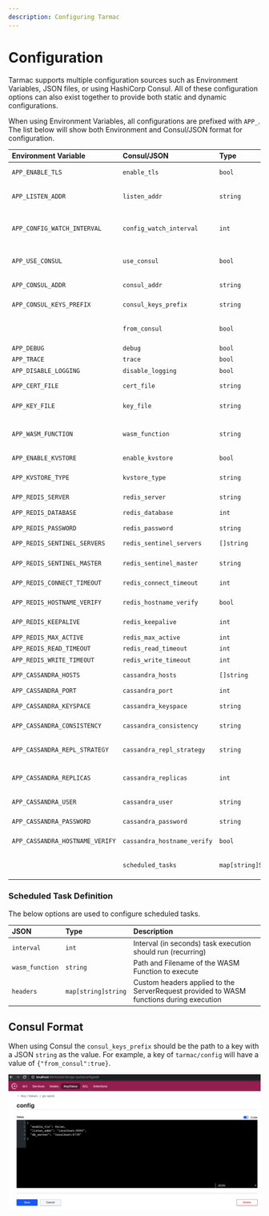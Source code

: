 ```yaml
---
description: Configuring Tarmac
---
```


# Configuration

Tarmac supports multiple configuration sources such as Environment Variables, JSON files, or using HashiCorp Consul. All of these configuration options can also exist together to provide both static and dynamic configurations.

When using Environment Variables, all configurations are prefixed with `APP_`. The list below will show both Environment and Consul/JSON format for configuration.

| Environment Variable | Consul/JSON | Type | Description |
| :--- | :--- | :--- | :--- |
| `APP_ENABLE_TLS` | `enable_tls` | `bool` | Enable the HTTPS Listener \(default: `True`\) |
| `APP_LISTEN_ADDR` | `listen_addr` | `string` | Define the HTTP/HTTPS Listener address \(default: `0.0.0.0:8443`\) |
| `APP_CONFIG_WATCH_INTERVAL` | `config_watch_interval` | `int` | Frequency in seconds which Consul configuration will be refreshed \(default: `15`\) |
| `APP_USE_CONSUL` | `use_consul` | `bool` | Enable Consul based configuration \(default: `False`\) |
| `APP_CONSUL_ADDR` | `consul_addr` | `string` | Consul address \(i.e. `consul.example.com:8500`\) |
| `APP_CONSUL_KEYS_PREFIX` | `consul_keys_prefix` | `string` | Key path for app specific consul configuration |
|  | `from_consul` | `bool` | Indicator to reflect whether Consul config was loaded |
| `APP_DEBUG` | `debug` | `bool` | Enable debug logging |
| `APP_TRACE` | `trace` | `bool` | Enable trace logging |
| `APP_DISABLE_LOGGING` | `disable_logging` | `bool` | Disable all logging |
| `APP_CERT_FILE` | `cert_file` | `string` | Certificate File Path \(i.e. `/some/path/cert.crt`\) |
| `APP_KEY_FILE` | `key_file` | `string` | Key File Path \(i.e. `/some/path/cert.key`\) |
| `APP_WASM_FUNCTION` | `wasm_function` | `string` | Path and Filename of the WASM Function to execute \(Default: `/functions/tarmac.wasm`\) |
| `APP_ENABLE_KVSTORE` | `enable_kvstore` | `bool` | Enable the KV Store |
| `APP_KVSTORE_TYPE` | `kvstore_type` | `string` | Select KV Store to use (Options: `redis`, `cassandra`)|
| `APP_REDIS_SERVER` | `redis_server` | `string` | Redis server address |
| `APP_REDIS_DATABASE` | `redis_database` | `int` | Redis Database (default: `0`) |
| `APP_REDIS_PASSWORD` | `redis_password` | `string` | Redis password |
| `APP_REDIS_SENTINEL_SERVERS` | `redis_sentinel_servers` | `[]string` | Redis Sentinel Server Addresses |
| `APP_REDIS_SENTINEL_MASTER` | `redis_sentinel_master` | `string` | Redis Sentinel Master Instance Name |
| `APP_REDIS_CONNECT_TIMEOUT` | `redis_connect_timeout` | `int` | Redis Connection Timeout in seconds |
| `APP_REDIS_HOSTNAME_VERIFY` | `redis_hostname_verify` | `bool` | Skip hostname verification for TLS |
| `APP_REDIS_KEEPALIVE` | `redis_keepalive` | `int` | TCP Keepalive Interval in seconds (Default: `300`) |
| `APP_REDIS_MAX_ACTIVE` | `redis_max_active` | `int` | Max Active Connections |
| `APP_REDIS_READ_TIMEOUT` | `redis_read_timeout` | `int` | Read timeout in seconds |
| `APP_REDIS_WRITE_TIMEOUT` | `redis_write_timeout` | `int` | Write timeout in seconds |
| `APP_CASSANDRA_HOSTS` | `cassandra_hosts` | `[]string` | Cassandra node addresses |
| `APP_CASSANDRA_PORT` | `cassandra_port` | `int` | Cassandra node port |
| `APP_CASSANDRA_KEYSPACE` | `cassandra_keyspace` | `string` | Cassandra Keyspace name |
| `APP_CASSANDRA_CONSISTENCY` | `cassandra_consistency` | `string` | Desired Consistency (Default: `Quorum`)|
| `APP_CASSANDRA_REPL_STRATEGY` | `cassandra_repl_strategy` | `string` | Replication Strategy for Cluster (Default: `SimpleStrategy`)|
| `APP_CASSANDRA_REPLICAS` | `cassandra_replicas` | `int` | Default number of replicas for data (Default: `1`) |
| `APP_CASSANDRA_USER` | `cassandra_user` | `string` | Username to authenticate with |
| `APP_CASSANDRA_PASSWORD` | `cassandra_password` | `string` | Password to authenticate with |
| `APP_CASSANDRA_HOSTNAME_VERIFY` | `cassandra_hostname_verify` | `bool` | Enable/Disable hostname verification for TLS |
| | `scheduled_tasks` | `map[string]ScheduledTask` | Configured Scheduled WASM Function executions |

### Scheduled Task Definition

The below options are used to configure scheduled tasks.

| JSON | Type | Description |
| :--- | :--- | :--- |
| `interval` | `int` | Interval (in seconds) task execution should run (recurring) |
| `wasm_function` | `string` | Path and Filename of the WASM Function to execute |
| `headers` | `map[string]string` | Custom headers applied to the ServerRequest provided to WASM functions during execution |

## Consul Format

When using Consul the `consul_keys_prefix` should be the path to a key with a JSON `string` as the value. For example, a key of `tarmac/config` will have a value of `{"from_consul":true}`.

![](../.gitbook/assets/consul-example.png)


